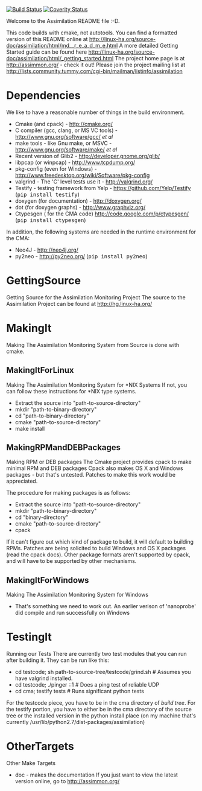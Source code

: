 [![Build Status](https://travis-ci.org/assimilation/assimilation-official.svg?branch=master)](https://travis-ci.org/assimilation/assimilation-official)
[![Coverity Status](https://scan.coverity.com/projects/9/badge.svg)](https://scan.coverity.com/projects/9)

Welcome to the Assimilation README file :-D.

This code builds with cmake, not autotools.
You can find a formatted version of this README online at
http://linux-ha.org/source-doc/assimilation/html/md__r_e_a_d_m_e.html
A more detailed Getting Started guide can be found here
http://linux-ha.org/source-doc/assimilation/html/_getting_started.html
The project home page is at http://assimmon.org/ - check it out!
Please join the project mailing list at http://lists.community.tummy.com/cgi-bin/mailman/listinfo/assimilation


# Dependencies

We like to have a reasonable number of things in the build environment.
- Cmake (and cpack) - http://cmake.org/
- C compiler (gcc, clang, or MS VC tools) - http://www.gnu.org/software/gcc/ <i>et al</i>
- make tools - like Gnu make, or MSVC - http://www.gnu.org/software/make/ <i>et al</i>
- Recent version of Glib2 - http://developer.gnome.org/glib/
- libpcap (or winpcap) - http://www.tcpdump.org/
- pkg-config (even for Windows) - http://www.freedesktop.org/wiki/Software/pkg-config
- valgrind - The 'C' level tests use it - http://valgrind.org/
- Testify - testing framework from Yelp - https://github.com/Yelp/Testify (<tt>pip install testify</tt>)
- doxygen (for documentation) - http://doxygen.org/
- dot (for doxygen graphs) - http://www.graphviz.org/
- Ctypesgen ( for the CMA code) http://code.google.com/p/ctypesgen/ (<tt>pip install ctypesgen</tt>)

In addition, the following systems are needed in the runtime environment for the CMA:
- Neo4J - http://neo4j.org/
- py2neo - http://py2neo.org/	(<tt>pip install py2neo</tt>)

# GettingSource 

Getting Source for the Assimilation Monitoring Project
The source to the Assimilation Project can be found at http://hg.linux-ha.org/

# MakingIt 

Making The Assimilation Monitoring System from Source is done with cmake.


## MakingItForLinux 

Making The Assimilation Monitoring System for *NIX Systems
If not, you can follow these instructions for *NIX type systems.
- Extract the source into "path-to-source-directory"
- mkdir "path-to-binary-directory"
- cd "path-to-binary-directory"
- cmake "path-to-source-directory"
- make install

## MakingRPMandDEBPackages 

Making RPM or DEB packages
The Cmake project provides cpack to make minimal RPM and DEB packages
Cpack also makes OS X and Windows packages - but that's untested.
Patches to make this work would be appreciated.

The procedure for making packages is as follows:

- Extract the source into "path-to-source-directory"
- mkdir "path-to-binary-directory"
- cd "binary-directory"
- cmake "path-to-source-directory"
- cpack

If it can't figure out which kind of package to build, it will default to building RPMs.
Patches are being solicited to build Windows and OS X packages (read the cpack docs).
Other package formats aren't supported by cpack, and will have to be supported by other mechanisms.

## MakingItForWindows 

Making The Assimilation Monitoring System for Windows
- That's something we need to work out.  An earlier verison of 'nanoprobe' did compile and run successfully on Windows

# TestingIt

Running our Tests
There are currently two test modules that you can run after building it.  They can be run
like this:
- cd testcode; sh path-to-source-tree/testcode/grind.sh	# Assumes you have valgrind installed.
- cd testcode; ./pinger ::1				# Does a ping test of reliable UDP
- cd cma; testify tests					# Runs significant python tests

For the testcode piece, you have to be in the cma directory of <i>build tree</i>.
For the testify portion, you have to either be in the cma directory of the source tree
or the installed version in the python install place
(on my machine that's currently /usr/lib/python2.7/dist-packages/assimilation)


# OtherTargets 

Other Make Targets
- doc - makes the documentation If you just want to view the latest version online,
go to http://assimmon.org/
